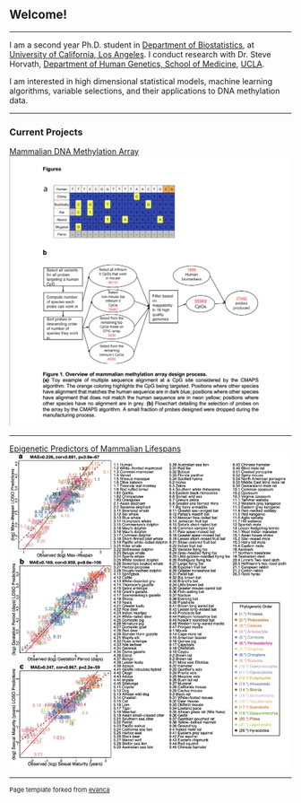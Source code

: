 ## Welcome!

---

I am a second year Ph.D. student in [Department of Biostatistics](https://biostat.ucla.edu), at [University of California, Los Angeles](https://www.ucla.edu). I conduct research with Dr. Steve Horvath, [Department of Human Genetics, School of Medicine](https://medschool.ucla.edu/human-genetics), [UCLA](https://www.ucla.edu).

I am interested in high dimensional statistical models, machine learning algorithms, variable selections, and their applications to DNA methylation data.

---

### Current Projects

[Mammalian DNA Methylation Array](https://doi.org/10.1101/2021.01.07.425637)
<img src="images/chip_paper.png?raw=true"/>

---

[Epigenetic Predictors of Mammalian Lifespans](/images/mammal_predictors.jpg)
<img src="images/mammal_predictors.jpg?raw=true"/>

---
<p style="font-size:11px">Page template forked from <a href="https://github.com/evanca/quick-portfolio">evanca</a></p>
<!-- Remove above link if you don't want to attribute -->
